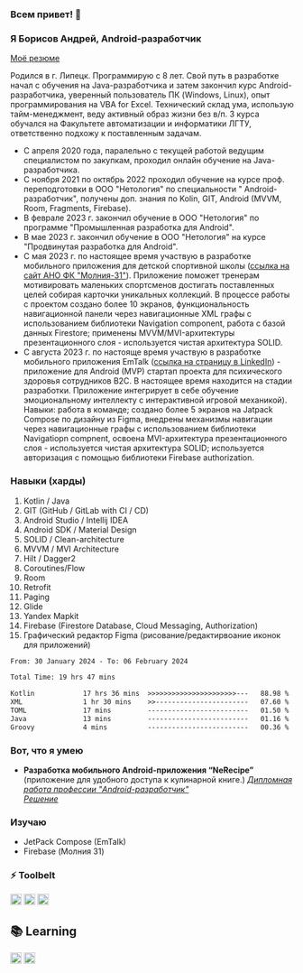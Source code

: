 ### Всем привет! 👋

### Я Борисов Андрей, Android-разработчик

[Моё резюме](https://disk.yandex.ru/i/Sh7-Uv5j9j3rxw)

Родился в г. Липецк. Программирую с 8 лет. Свой путь в разработке начал с обучения на Java-разработчика и затем закончил курс Android-разработчика, уверенный пользователь ПК (Windows, Linux), опыт программирования на VBA for Excel. Технический склад ума, использую тайм-менеджмент, веду активный образ жизни без в/п. 3 курса обучался на Факультете автоматизации и информатики ЛГТУ, ответственно подхожу к поставленным задачам.
* С апреля 2020 года, паралельно с текущей работой ведущим специалистом по закупкам, проходил онлайн обучение на
  Java-разработчика.
* С ноября 2021 по октябрь 2022 проходил обучение на курсе проф. переподготовки в ООО "Нетология" по специальности "
  Android-разработчик", получены доп. знания по Kolin, GIT, Android (MVVM, Room, Fragments, Firebase).
* В феврале 2023 г. закончил обучение в ООО "Нетология" по программе "Промышленная разработка для Android".
* В мае 2023 г. закончил обучение в ООО "Нетология" на курсе "Продвинутая разработка для Android".
* С мая 2023 г. по настоящее время участвую в разработке мобильного приложения для детской спортивной школы ([ссылка на сайт АНО ФК "Молния-31"](https://molnia.nko31.ru)). Приложение поможет тренерам мотивировать маленьких спортсменов достигать поставленных целей собирая карточки уникальных коллекций. В процессе работы с проектом создано более 10 экранов, функциональность навигационной панели через навигационные XML графы с использованием библиотеки Navigation component, работа с базой данных Firestore; применены MVVM/MVI-архитектуры презентационного слоя - используется чистая архитектура SOLID.
* C августа 2023 г. по настояще время участвую в разработке мобильного приложения
  EmTalk ([ссылка на страницу в LinkedIn](https://www.linkedin.com/company/emtalkink)) - приложение для Android (MVP)
  стартап проекта для психического здоровья сотрудников B2C. В настоящее время находится на стадии разработки.
  Приложение интегрирует в себе обучение эмоциональному интеллекту с интерактивной игровой механикой). Навыки: работа в команде;
  создано более 5 экранов на Jatpack Compose по дизайну из Figma, внедрены механизмы навигации через навигационные графы с использованием библиотеки Navigatiopn compnent, освоена MVI-архитектура презентационного слоя - используется чистая архитектура SOLID; используется авторизация с помощью библиотеки Firebase authorization.

### Навыки (харды)

1. Kotlin / Java
2. GIT (GitHub / GitLab with CI / CD)
3. Android Studio / Intellij IDEA
4. Android SDK / Material Design
5. SOLID / Clean-architecture
6. MVVM / MVI Architecture
7. Hilt / Dagger2
8. Coroutines/Flow
9. Room
10. Retrofit
11. Paging
12. Glide
13. Yandex Mapkit
14. Firebase (Firestore Database, Cloud Messaging, Authorization)
15. Графический редактор Figma (рисование/редактирвоание иконок для приложений)

<!--START_SECTION:waka-->

```txt
From: 30 January 2024 - To: 06 February 2024

Total Time: 19 hrs 47 mins

Kotlin            17 hrs 36 mins  >>>>>>>>>>>>>>>>>>>>>>---   88.98 %
XML               1 hr 30 mins    >>-----------------------   07.60 %
TOML              17 mins         -------------------------   01.50 %
Java              13 mins         -------------------------   01.16 %
Groovy            4 mins          -------------------------   00.36 %
```

<!--END_SECTION:waka-->

### Вот, что я умею

* **Разработка мобильного Android-приложения “NeRecipe”** (приложение для удобного доступа к кулинарной книге.)
  *[Дипломная работа профессии "Android-разработчик"](https://disk.yandex.ru/i/8jtYROYKXGp4-A)*  
  *[Решение](https://github.com/clinri/NeRecipe)*

### Изучаю

* JetPack Compose (EmTalk)
* Firebase (Молния 31)

### ⚡ Toolbelt

<p float="left">
  <img height="20" alt="Kotlin" src="https://img.shields.io/badge/kotlin%20-%237F52FF.svg?&style=for-the-badge&logo=kotlin&logoColor=white"/>
  <img height="20" alt="Git" src="https://img.shields.io/badge/git%20-%23F05033.svg?&style=for-the-badge&logo=git&logoColor=white"/>
  <img height="20" alt="GitHub" src="https://img.shields.io/badge/github%20-%23121011.svg?&style=for-the-badge&logo=github&logoColor=white"/>
</p>

## 📚 Learning

<p float="left">
  <img height="20" alt="JetPackCompose" src="https://img.shields.io/badge/JetPackCompose%20-%234285F4.svg?&style=for-the-badge&logo=jetpackcompose&logoColor=white"/>
  <img height="20" alt="Firebase" src="https://img.shields.io/badge/firebase%20-%23039BE5.svg?&style=for-the-badge&logo=firebase"/>
</p>

<!--
**clinri/clinri** is a ✨ _special_ ✨ repository because its `README.md` (this file) appears on your GitHub profile.

Here are some ideas to get you started:

- 🔭 I’m currently working on ...
- 🌱 I’m currently learning ...
- 👯 I’m looking to collaborate on ...
- 🤔 I’m looking for help with ...
- 💬 Ask me about ...
- 📫 How to reach me: ...
- 😄 Pronouns: ...
- ⚡ Fun fact: ...
-->
